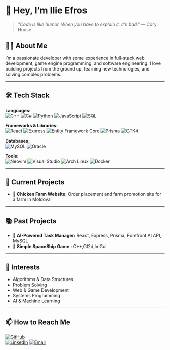 # 👋 Hey, I’m Ilie Efros

> *"Code is like humor. When you have to explain it, it’s bad."* — Cory House  

## 🧑‍💻 About Me  
I’m a passionate developer with some experience in full-stack web development, game engine programming, and software engineering. I love building projects from the ground up, learning new technologies, and solving complex problems.  

---

## 🛠 Tech Stack  
**Languages:**  
![C++](https://img.shields.io/badge/-C++-00599C?logo=c%2B%2B&logoColor=white)
![C#](https://img.shields.io/badge/-C%23-239120?logo=c-sharp&logoColor=white)
![Python](https://img.shields.io/badge/-Python-3776AB?logo=python&logoColor=white)
![JavaScript](https://img.shields.io/badge/-JavaScript-F7DF1E?logo=javascript&logoColor=black)
![SQL](https://img.shields.io/badge/-SQL-4479A1?logo=mysql&logoColor=white)  

**Frameworks & Libraries:**  
![React](https://img.shields.io/badge/-React-61DAFB?logo=react&logoColor=black)
![Express](https://img.shields.io/badge/-Express-000000?logo=express&logoColor=white)
![Entity Framework Core](https://img.shields.io/badge/-EF%20Core-512BD4?logo=dotnet&logoColor=white)
![Prisma](https://img.shields.io/badge/-Prisma-2D3748?logo=prisma&logoColor=white)
![GTK4](https://img.shields.io/badge/-GTK4-4A9C83?logo=gnome&logoColor=white)  

**Databases:**  
![MySQL](https://img.shields.io/badge/-MySQL-4479A1?logo=mysql&logoColor=white)
![Oracle](https://img.shields.io/badge/-Oracle-F80000?logo=oracle&logoColor=white)  

**Tools:**  
![Neovim](https://img.shields.io/badge/-Neovim-57A143?logo=neovim&logoColor=white)
![Visual Studio](https://img.shields.io/badge/-Visual%20Studio-5C2D91?logo=visual-studio&logoColor=white)
![Arch Linux](https://img.shields.io/badge/-Arch%20Linux-1793D1?logo=arch-linux&logoColor=white)
![Docker](https://img.shields.io/badge/-Docker-2496ED?logo=docker&logoColor=white)  

---

## 🌱 Current Projects  
- **🐔 Chicken Farm Website:** Order placement and farm promotion site for a farm in Moldova  

  
 


---

## 📚 Past Projects  
- **📝 AI-Powered Task Manager:** React, Express, Prisma, Forefront AI API, MySQL
- **🚀 Simple SpaceShip Game :** C++,Gl2d,ImGui


---


## 🧠 Interests  
- Algorithms & Data Structures  
- Problem Solving  
- Web & Game Development  
- Systems Programming  
- AI & Machine Learning  

---

## 📫 How to Reach Me  
[![GitHub](https://img.shields.io/badge/-GitHub-181717?logo=github&logoColor=white)](https://github.com/IlieEfros07)  
[![LinkedIn](https://img.shields.io/badge/-LinkedIn-0077B5?logo=linkedin&logoColor=white)](https://www.linkedin.com/in/efros-ilie-486540293/)
[![Email](https://img.shields.io/badge/-Email-D14836?logo=gmail&logoColor=white)](mailto:ilie159753@gmail.com)  
